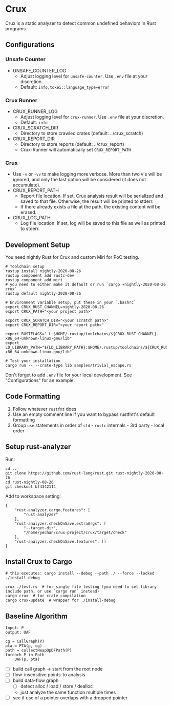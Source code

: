 # Crux

Crux is a static analyzer to detect common undefined behaviors in Rust programs.

## Configurations

### Unsafe Counter

- UNSAFE_COUNTER_LOG
  - Adjust logging level for `unsafe-counter`. Use `.env` file at your discretion.
  - Default: `info,tokei::language_type=error`

### Crux Runner

- CRUX_RUNNER_LOG
  - Adjust logging level for `crux-runner`. Use `.env` file at your discretion.
  - Default: `info`
- CRUX_SCRATCH_DIR
  - Directory to store crawled crates (default: ../crux_scratch)
- CRUX_REPORT_DIR
  - Directory to store reports (default: ../crux_report)
  - Crux-Runner will automatically set `CRUX_REPORT_PATH`

### Crux

- Use `-v` or `-vv` to make logging more verbose.
  More than two v's will be ignored, and only the last option will be considered (it does not accumulate).
- CRUX_REPORT_PATH
  - Report file location. If set, Crux analysis result will be serialized and
    saved to that file. Otherwise, the result will be printed to stderr.
  - If there already exists a file at the path, the existing content will be erased.
- CRUX_LOG_PATH
  - Log file location. If set, log will be saved to this file as well as printed to stderr.

## Development Setup

You need nightly Rust for Crux and custom Miri for PoC testing.

```
# Toolchain setup
rustup install nightly-2020-08-26
rustup component add rustc-dev
rustup component add miri
# you need to either make it default or run `cargo +nightly-2020-08-26 crux`
rustup default nightly-2020-08-26

# Environment variable setup, put these in your `.bashrc`
export CRUX_RUST_CHANNEL=nightly-2020-08-26
export CRUX_PATH="<your project path>"

export CRUX_SCRATCH_DIR="<your scratch path>"
export CRUX_REPORT_DIR="<your report path>"

export RUSTFLAGS="-L $HOME/.rustup/toolchains/${CRUX_RUST_CHANNEL}-x86_64-unknown-linux-gnu/lib"
export LD_LIBRARY_PATH="${LD_LIBRARY_PATH}:$HOME/.rustup/toolchains/${CRUX_RUST_CHANNEL}-x86_64-unknown-linux-gnu/lib"

# Test your installation
cargo run -- --crate-type lib samples/trivial_escape.rs
```

Don't forget to add `.env` file for your local development. See "Configurations" for an example.

## Code Formatting

1. Follow whatever `rustfmt` does
2. Use an empty comment line if you want to bypass rustfmt's default formatting
3. Group `use` statements in order of `std` - `rustc` internals - 3rd party - local order

## Setup rust-analyzer

Run:
```
cd ..
git clone https://github.com/rust-lang/rust.git rust-nightly-2020-08-26
cd rust-nightly-08-26
git checkout bf4342114
```

Add to workspace setting:
```
{
    "rust-analyzer.cargo.features": [
        "rust-analyzer"
    ],
    "rust-analyzer.checkOnSave.extraArgs": [
        "--target-dir",
        "/home/yechan/crux-project/crux/target/check"
    ],
    "rust-analyzer.checkOnSave.features": []
}
```

## Install Crux to Cargo

```
# this executes: cargo install --debug --path ./ --force --locked
./install-debug

crux ./test.rs  # for single file testing (you need to set library include path, or use `cargo run` instead)
cargo crux  # for crate compilation
cargo crux-update  # wrapper for ./install-debug
```

## Baseline Algorithm

```
Input: P
output: UAF

cg = CallGraph(P)
pta = PTA(p, cg)
path = collectHeapOpDFPath(P)
foreach P in Path
    UAF(p, pta)
```

- [ ] build call graph -> start from the root node
- [ ] flow-insensitive points-to analysis
- [ ] build data-flow graph
  - [ ] detect alloc / load / store / dealloc
  - just analyze the same function multiple times
- [ ] see if use of a pointer overlaps with a dropped pointer
